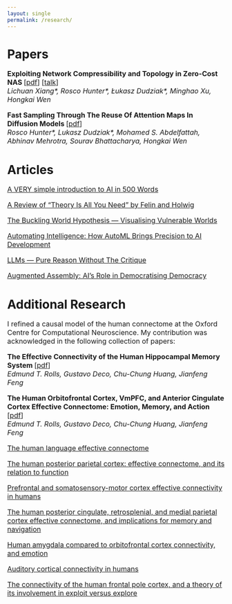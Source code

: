 ```yaml
---
layout: single
permalink: /research/
---
```

<h1>Papers</h1>
<p style="font-size: 16px;"><b>Exploiting Network Compressibility and Topology in Zero-Cost NAS </b>[<a href="../ZC_NAS.pdf">pdf</a>] [<a href="https://www.youtube.com/watch?v=y-skTMWiZS0">talk</a>]<br>
<em>Lichuan Xiang*, Rosco Hunter*, Łukasz Dudziak*, Minghao Xu, Hongkai Wen</em><br>
  
<p style="font-size: 16px;"><b>Fast Sampling Through The Reuse Of Attention Maps In Diffusion Models </b>[<a href="../PHAST_Diffusion.pdf">pdf</a>]<br>
<em>Rosco Hunter*, Lukasz Dudziak*, Mohamed S. Abdelfattah, Abhinav Mehrotra, Sourav Bhattacharya, Hongkai Wen</em><br>

<h1>Articles</h1>
<p style="font-size: 16px;"><a href="../article6">A VERY simple introduction to AI in 500 Words</a>

<p style="font-size: 16px;"><a href="../article5">A Review of “Theory Is All You Need” by Felin and Holwig</a>

<p style="font-size: 16px;"><a href="../article4">The Buckling World Hypothesis — Visualising Vulnerable Worlds</a>

<p style="font-size: 16px;"><a href="../article3">Automating Intelligence: How AutoML Brings Precision to AI Development</a>

<p style="font-size: 16px;"><a href="../article2">LLMs — Pure Reason Without The Critique</a>

<p style="font-size: 16px;"><a href="../article1">Augmented Assembly: AI’s Role in Democratising Democracy</a>

<h1>Additional Research</h1>
<p style="font-size: 16px;">I refined a causal model of the human connectome at the Oxford Centre for Computational Neuroscience. My contribution was acknowledged in the following collection of papers:
<p style="font-size: 16px;"><b>The Effective Connectivity of the Human Hippocampal Memory System </b>[<a href="https://www.oxcns.org/papers/647%20Rolls%20et%20al%202022%20Effective%20connectivity%20of%20the%20human%20hippocampus%20memory%20system.pdf">pdf</a>]<br>
<em>Edmund T. Rolls, Gustavo Deco, Chu-Chung Huang, Jianfeng Feng</em><br>

<p style="font-size: 16px;"><b>The Human Orbitofrontal Cortex, VmPFC, and Anterior Cingulate Cortex Effective Connectome: Emotion, Memory, and Action </b>[<a href="https://www.oxcns.org/papers/649%20Rolls%20et%20al%202023%20Human%20orbitofrontal%20cortex,%20vmPFC,%20and%20anterior%20cingulate%20cortex%20effective%20connectome.pdf">pdf</a>]<br>
<em>Edmund T. Rolls, Gustavo Deco, Chu-Chung Huang, Jianfeng Feng</em><br>

<p style="font-size: 16px;"><a href="https://www.oxcns.org/papers/654%20Rolls%20et%20al%202022%20Language%20Connectome.pdf">The human language effective connectome</a>

<p style="font-size: 16px;"><a href="https://www.oxcns.org/papers/655%20Rolls%20et%20al%202023%20Human%20posterior%20parietal%20cortex.pdf">The human posterior parietal cortex: effective connectome, and its relation to function</a>
  
<p style="font-size: 16px;"><a href="https://www.oxcns.org/papers/660%20Rolls%20et%20al%202023%20Prefrontal%20and%20somatosensory%20cortex%20connectivity%20in%20humans.pdf">Prefrontal and somatosensory-motor cortex effective connectivity in humans</a>

<p style="font-size: 16px;"><a href="https://www.oxcns.org/papers/661%20Rolls%20Wirth%20et%20al%202023%20Posterior%20cingulate%20connectome,%20memory,%20and%20navigation.pdf">The human posterior cingulate, retrosplenial, and medial parietal cortex effective connectome, and implications for memory and navigation</a>

<p style="font-size: 16px;"><a href="https://www.oxcns.org/papers/665%20Rolls%20et%20al%202023%20Amygdala%20and%20orbitofrontal%20cortex%20connectivity,%20and%20emotion.pdf">Human amygdala compared to orbitofrontal cortex connectivity, and emotion</a>

<p style="font-size: 16px;"><a href="https://www.oxcns.org/papers/666%20Rolls%20Rauschecker%20et%20al%202023%20Auditory%20cortical%20connectivity%20in%20humans.pdf">Auditory cortical connectivity in humans</a>

<p style="font-size: 16px;"><a href="https://www.oxcns.org/papers/678%20Rolls%20et%20al%202024%20Frontal%20Pole%20Cortex.pdf">The connectivity of the human frontal pole cortex, and a
theory of its involvement in exploit versus explore</a>
  
  
  
  


